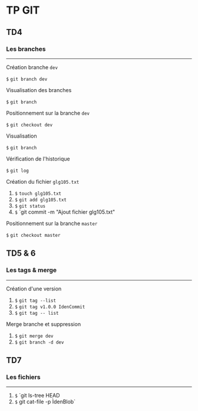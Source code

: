 # TP GIT

## TD4

### Les branches
************************

Création branche `dev`

`$` `git branch dev`

Visualisation des branches

`$` `git branch`

Positionnement sur la branche `dev`

`$` `git checkout dev`

Visualisation

`$` `git branch`

Vérification de l'historique

`$` `git log`

Création du fichier `glg105.txt`

1. `$` `touch glg105.txt`
2. `$` `git add glg105.txt`
3. `$` `git status`
4. `$` `git commit -m "Ajout fichier glg105.txt"

Positionnement sur la branche `master`

`$` `git checkout master`

## TD5 & 6

### Les tags & merge
************************

Création d'une version

1. `$` `git tag --list`
2. `$` `git tag v1.0.0 IdenCommit`
3. `$` `git tag -- list`

Merge branche et suppression
1. `$` `git merge dev`
2. `$` `git branch -d dev`

## TD7

### Les fichiers
************************
1. `$` `git ls-tree HEAD
2. `$` git cat-file -p ÌdenBlob`

